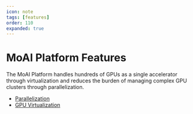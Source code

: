 ```yaml
---
icon: note
tags: [features]
order: 110
expanded: true
---
```


# MoAI Platform Features

The MoAI Platform handles hundreds of GPUs as a single accelerator through virtualization and reduces the burden of managing complex GPU clusters through parallelization.


- [Parallelization](/MoAI_Features/Parallelization.md)
- [GPU Virtualization](/MoAI_Features/Virtualization.md)